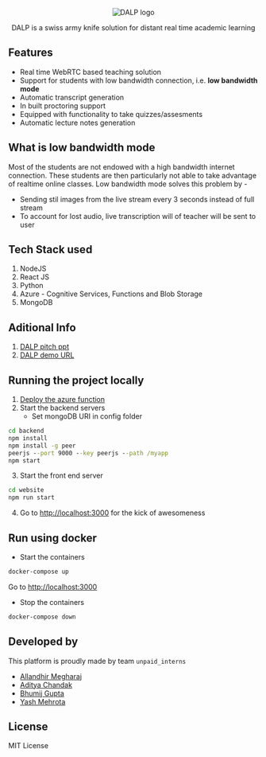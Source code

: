 <p align="center"><img src="https://github.com/bhumijgupta/DALP/raw/master/assets/DALP-logo.png" alt="DALP logo"/></p>
<p align="center">DALP is a swiss army knife solution for distant real time academic learning</p>

## Features

- Real time WebRTC based teaching solution
- Support for students with low bandwidth connection, i.e. **low bandwidth mode**
- Automatic transcript generation
- In built proctoring support
- Equipped with functionality to take quizzes/assesments
- Automatic lecture notes generation

## What is low bandwidth mode

Most of the students are not endowed with a high bandwidth internet connection. These students are then particularly not able to take advantage of realtime online classes. Low bandwidth mode solves this problem by -

- Sending stil images from the live stream every 3 seconds instead of full stream
- To account for lost audio, live transcription will of teacher will be sent to user

## Tech Stack used

1. NodeJS
2. React JS
3. Python
4. Azure - Cognitive Services, Functions and Blob Storage
5. MongoDB

## Aditional Info

1. [DALP pitch ppt](https://docs.google.com/presentation/d/16YCmMV2YsVV7RM8i6hxq74m41vX9nmcNBcpOttAk0nY/edit?usp=sharing)
2. [DALP demo URL](https://youtu.be/bHOUIv7PNXY)

## Running the project locally

1. [Deploy the azure function](/dalp-generate-pdf)
2. Start the backend servers
   - Set mongoDB URI in config folder

```cmd
cd backend
npm install
npm install -g peer
peerjs --port 9000 --key peerjs --path /myapp
npm start
```

3. Start the front end server

```cmd
cd website
npm run start
```

4. Go to [http://localhost:3000](http://localhost:3000) for the kick of awesomeness

## Run using docker

- Start the containers

```cmd
docker-compose up
```

Go to [http://localhost:3000](http://localhost:3000)

- Stop the containers

```cmd
docker-compose down
```

## Developed by

This platform is proudly made by team `unpaid_interns`

- [Allandhir Megharaj](https://github.com/allandhir/)
- [Aditya Chandak](https://github.com/adityachandak287)
- [Bhumij Gupta](https://github.com/bhumijgupta)
- [Yash Mehrota](https://github.com/YashMeh)

## License

MIT License
